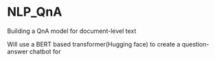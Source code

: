 # NLP_QnA
Building a QnA model for document-level text

Will use a BERT based transformer(Hugging face) to create a question-answer chatbot for
